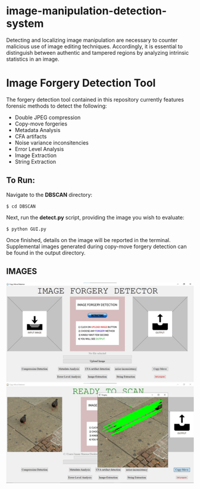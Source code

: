 # image-manipulation-detection-system
Detecting and localizing image manipulation are necessary to counter malicious use of image editing techniques. Accordingly, it is essential to distinguish between authentic and tampered regions by analyzing intrinsic statistics in an image.

# Image Forgery Detection Tool
The forgery detection tool contained in this repository currently features forensic methods to detect the following:

- Double JPEG compression
- Copy-move forgeries
- Metadata Analysis
- CFA artifacts
- Noise variance inconsitencies
- Error Level Analysis
- Image Extraction
- String Extraction

## To Run:
<!-- Place any(JPEG) images that you wish to analyze into the **image** folder Present in the Project directory. -->

Navigate to the **DBSCAN** directory:
```
$ cd DBSCAN
```

Next, run the **detect.py** script, providing the image you wish to evaluate:
```
$ python GUI.py
```

Once finished, details on the image will be reported in the terminal. Supplemental images generated during copy-move forgery detection can be found in the output directory.

##  IMAGES
<img src="Screenshot/1.jpg">
<img src="Screenshot/2.jpg">
